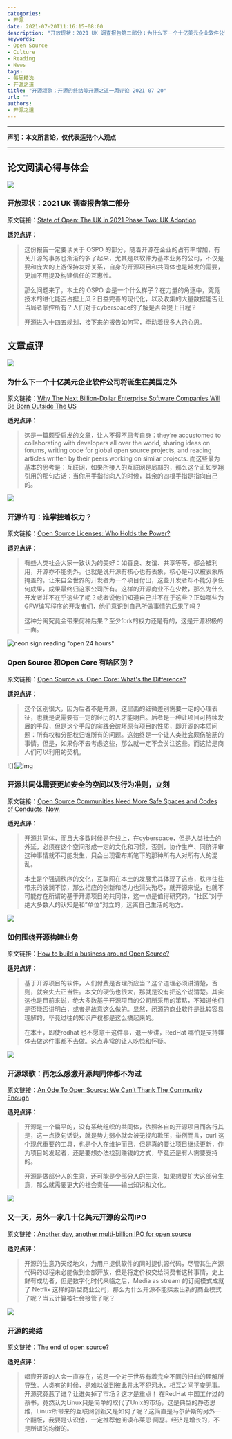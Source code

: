 ```yaml
---
categories:
- 开源
date: 2021-07-20T11:16:15+08:00
description: "开放现状：2021 UK 调查报告第二部分；为什么下一个十亿美元企业软件公司将诞生在美国之外；开源许可：谁掌控着权力？Open Source 和Open Core 有啥区别？开源共同体需要更加安全的空间以及行为准则；如何围绕开源构建业务；开源颂歌：再怎么感激开源共同体都不为过；又一天，另外一家几十亿美元开源的公司IPO；开源的终结"
keywords:
- Open Source
- Culture
- Reading
- News
tags:
- 每周精选
- 开源之道
title: "开源颂歌；开源的终结等开源之道一周评论 2021 07 20"
url: ""
authors:
- 开源之道
---
```

---
**声明：本文所言论，仅代表适兕个人观点**

---

## 论文阅读心得与体会

![](https://openuk.uk/wp-content/uploads/2021/07/OpenUK_Phase-2-Banner.png)

### 开放现状：2021 UK 调查报告第二部分

原文链接：[State of Open: The UK in 2021 Phase Two: UK Adoption ](https://openuk.uk/wp-content/uploads/2021/07/State-of-Open-Phase-Two.pdf)

**适兕点评：**

>这份报告一定要读关于 OSPO 的部分，随着开源在企业的占有率增加，有关开源的事务也渐渐的多了起来，尤其是以软件为基本业务的公司，不仅是要和庞大的上游保持友好关系，自身的开源项目和共同体也是越发的需要，更加不用提及构建信任的互惠性。
>
>那么问题来了，本土的 OSPO 会是一个什么样子？在力量的角逐中，究竟技术的进化能否占据上风？日益完善的现代化，以及收集的大量数据能否让当局者掌控所有？人们对于cyberspace的了解是否会提上日程？
>
>开源进入十四五规划，接下来的报告如何写，牵动着很多人的心思。

## 文章点评

![](https://thumbor.forbes.com/thumbor/960x0/https%3A%2F%2Fspecials-images.forbesimg.com%2Fimageserve%2F60eb119c035c8dbb4064a1b9%2F960x0.jpg%3FcropX1%3D1428%26cropX2%3D3935%26cropY1%3D910%26cropY2%3D3417)

### 为什么下一个十亿美元企业软件公司将诞生在美国之外

原文链接：[Why The Next Billion-Dollar Enterprise Software Companies Will Be Born Outside The US](https://www.forbes.com/sites/glennsolomon/2021/07/12/why-the-next-billion-dollar-enterprise-software-companies-will-be-born-outside-the-us/?sh=643eeccd7ef6)

**适兕点评：**

>这是一篇颇受启发的文章，让人不得不思考自身：they’re accustomed to collaborating with developers all over the world, sharing ideas on forums, writing code for global open source projects, and reading articles written by their peers working on similar projects.  而这些最为基本的思考是：互联网，如果所接入的互联网是局部的，那么这个正如罗翔引用的那句古话：当你用手指指向人的时候，其余的四根手指是指向自己的。

![](https://cdn.thenewstack.io/media/2021/06/bd0d012a-opensource-1024x576.jpg)

### 开源许可：谁掌控着权力？

原文链接：[Open Source Licenses: Who Holds the Power?](https://thenewstack.io/open-source-licenses-who-holds-the-power/)

**适兕点评：**

>有些人类社会大家一致认为的美好：如善良、友谊、共享等等，都会被利用，开源亦不能例外。也就是说开源有核心也有表象，核心是可以被表象所掩盖的。让来自全世界的开发者为一个项目付出，这些开发者却不能分享任何成果，成果最终归这家公司所有。这样的开源商业不在少数，那么为什么开发者并不在乎这些了呢？或者说他们知道自己并不在乎这些？正如哪些为GFW编写程序的开发者们，他们意识到自己所做事情的后果了吗？
>
>这种分离究竟会带来何种后果？至少fork的权力还是有的，这是开源积极的一面。

![neon sign reading "open 24 hours"](https://www.cmswire.com/-/media/5cd8aebe63eb48f2809a85fa7a745738.ashx?mw=320&mh=240)

### Open Source 和Open Core 有啥区别？

原文链接：[Open Source vs. Open Core: What's the Difference?](https://www.cmswire.com/information-management/open-source-vs-open-core-whats-the-difference/)

**适兕点评：**

>这个区别很大，因为后者不是开源，这里面的细微差别需要一定的心理表征，也就是说需要有一定的经历的人才能明白。后者是一种让项目可持续发展的手段，但是这个手段的实践会破坏原有项目的性质，即开源的本质问题：所有权和分配权归谁所有的问题。这始终是一个让人类社会颇伤脑筋的事情。但是，如果你不去考虑这些，那么就一定不会关注这些。而这恰是商人们可以利用的契机。

![](![img](https://cdn.thenewstack.io/media/2021/05/04b9103e-handsinclusion-1024x576.jpg)

### 开源共同体需要更加安全的空间以及行为准则，立刻

原文链接：[Open Source Communities Need More Safe Spaces and Codes of Conducts. Now.](https://thenewstack.io/open-source-communities-need-more-safe-spaces-and-codes-of-conducts-now/)

**适兕点评：**

>开源共同体，而且大多数时候是在线上，在cyberspace，但是人类社会的外延，必须在这个空间形成一定的文化和习惯，否则，协作生产、同侪评审这种事情就不可能发生，只会出现霍布斯笔下的那种所有人对所有人的混乱。
>
>本土是个强调秩序的文化，互联网在本土的发展尤其体现了这点，秩序往往带来的波澜不惊，那么相应的创新和活力也消失殆尽，就开源来说，也就不可能存在所谓的基于开源项目的共同体，这一点是值得研究的。“社区“对于绝大多数人的认知是和”单位“对立的，远离自己生活的地方。

![](https://uploads-ssl.webflow.com/5fdb0f3d2fee3222e655ac38/5ff83f9c0fc1f394a73e7479_viktor-forgacs-LNwIJHUtED4-unsplash-p-3200.jpeg)

### 如何围绕开源构建业务

原文链接：[How to build a business around Open Source?](https://www.catchthetornado.com/posts/open-source-bussines)

**适兕点评：**

>基于开源项目的软件，人们付费是否理所应当？这个道理必须讲清楚，否则，就会失去正当性。本文的硬伤也很大，那就是没有把这个说清楚。其实这也是目前来说，绝大多数基于开源项目的公司所采用的策略，不知道他们是否能否讲明白，或者是故意这么做的。显然，闭源的商业软件是比较容易理解的，毕竟过往的知识产权都是这么搞起来的。
>
>在本土，即使redhat 也不愿意干这件事，退一步讲，RedHat 哪怕是支持媒体去做这件事都不去做。这点非常的让人吃惊和怀疑。

![](https://analyticsindiamag.com/wp-content/uploads/2021/06/Open-source.png)

### 开源颂歌：再怎么感激开源共同体都不为过

原文链接：[An Ode To Open Source: We Can’t Thank The Community Enough](https://analyticsindiamag.com/an-ode-to-open-source-we-cant-thank-the-community-enough/)

**适兕点评：**

>开源是一个扁平的，没有系统组织的共同体，依照各自的开源项目而各行其是，这一点换句话说，就是势力弱小就会被无视和欺压，举例而言，curl 这个现代重要的工具，也是个人在维护而已，但是真的要让项目继续更新，作为项目的发起者，还是要想办法找到赚钱的方式，毕竟还是有人需要支持的。
>
>开源是做部分人的生意，还可能是少部分人的生意，如果想要扩大这部分生意，那么就需要更大的社会责任——输出知识和文化。

![](https://images.idgesg.net/images/article/2018/10/capital_investment_venture-capitalist_gauge_gears-100777439-large.jpg)

### 又一天，另外一家几十亿美元开源的公司IPO

原文链接：[Another day, another multi-billion IPO for open source](https://www.infoworld.com/article/3622960/another-day-another-multi-billion-ipo-for-open-source.html)

**适兕点评：**

>开源的生意乃天经地义，为用户提供软件的同时提供源代码，尽管其生产源代码的过程未必能做到全部开放，但是将定价权交给消费者这种事情，史上鲜有成功者，但是数字化时代来临之后，Media as stream 的订阅模式成就了 Netflix 这样的新型商业公司，那么为什么开源不能探索出新的商业模式了呢？当云计算被社会接管了呢？

![](https://techcrunch.com/wp-content/uploads/2021/07/GettyImages-1078255960.jpg?w=1390&crop=1)

### 开源的终结

原文链接：[The end of open source?](https://techcrunch.com/2021/07/18/the-end-of-open-source/)

**适兕点评：**

>唱衰开源的人会一直存在，这是一个对于世界有着完全不同的扭曲的理解所导致。人类有的时候，是难以做到彼此井水不犯河水，相互之间平安无事。开源究竟惹了谁？让谁失掉了市场？这才是重点！ 在RedHat 中国工作过的蔡书，竟然认为Linux只是简单的取代了Unix的市场，这是典型的静态思维，Linux所带来的互联网创新又是如何了呢？这简直是马尔萨斯的另外一个翻版，我要是认识他，一定推荐他阅读布莱恩·阿瑟。经济是增长的，不是所谓的均衡的。
